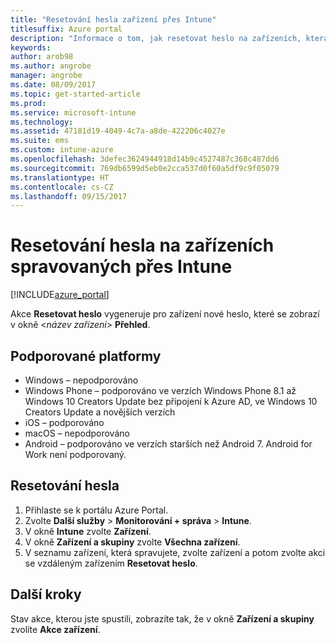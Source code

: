 ```yaml
---
title: "Resetování hesla zařízení přes Intune"
titlesuffix: Azure portal
description: "Informace o tom, jak resetovat heslo na zařízeních, která spravujete přes Intune"
keywords: 
author: arob98
ms.author: angrobe
manager: angrobe
ms.date: 08/09/2017
ms.topic: get-started-article
ms.prod: 
ms.service: microsoft-intune
ms.technology: 
ms.assetid: 47181d19-4049-4c7a-a8de-422206c4027e
ms.suite: ems
ms.custom: intune-azure
ms.openlocfilehash: 3defec3624944918d14b9c4527487c368c487dd6
ms.sourcegitcommit: 769db6599d5eb0e2cca537d0f60a5df9c9f05079
ms.translationtype: HT
ms.contentlocale: cs-CZ
ms.lasthandoff: 09/15/2017
---
```

# <a name="reset-the-passcode-on-intune-managed-devices"></a>Resetování hesla na zařízeních spravovaných přes Intune


[!INCLUDE[azure_portal](./includes/azure_portal.md)]

Akce **Resetovat heslo** vygeneruje pro zařízení nové heslo, které se zobrazí v okně <*název zařízení*> **Přehled**.

## <a name="supported-platforms"></a>Podporované platformy

- Windows – nepodporováno
- Windows Phone – podporováno ve verzích Windows Phone 8.1 až Windows 10 Creators Update bez připojení k Azure AD, ve Windows 10 Creators Update a novějších verzích
- iOS – podporováno
- macOS – nepodporováno
- Android – podporováno ve verzích starších než Android 7. Android for Work není podporovaný.

## <a name="how-to-reset-a-passcode"></a>Resetování hesla

1. Přihlaste se k portálu Azure Portal.
2. Zvolte **Další služby** > **Monitorování + správa** > **Intune**.
3. V okně **Intune** zvolte **Zařízení**.
4. V okně **Zařízení a skupiny** zvolte **Všechna zařízení**.
5. V seznamu zařízení, která spravujete, zvolte zařízení a potom zvolte akci se vzdáleným zařízením **Resetovat heslo**.

## <a name="next-steps"></a>Další kroky

Stav akce, kterou jste spustili, zobrazíte tak, že v okně **Zařízení a skupiny** zvolíte **Akce zařízení**.
